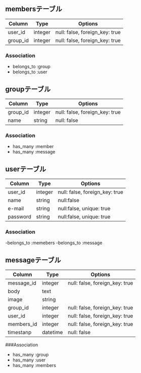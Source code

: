 ## membersテーブル

|Column|Type|Options|
|------|----|-------|
|user_id|integer|null: false, foreign_key: true|
|group_id|integer|null: false, foreign_key: true|

### Association
- belongs_to :group
- belongs_to :user

## groupテーブル

|Column|Type|Options|
|------|----|-------|
|group_id|integer|null: false, foreign_key: true|
|name|string|null: false|

### Association
- has_many :member
- has_many :message

## userテーブル

|Column|Type|Options|
|------|----|-------|
|user_id|integer|null: false, foreign_key: true|
|name|string|null:false|
|e-mail|string|null:false, unique: true|
|password|string|null:false, unique: true|

### Association
-belongs_to :memebers
-belongs_to :message

## messageテーブル

|Column|Type|Options|
|------|----|-------|
|message_id|integer|null: false, foreign_key: true|
|body|text|
|image|string|
|group_id|integer|null: false, foreign_key: true|
|user_id|integer|null: false, foreign_key: true|
|members_id|integer|null: false, foreign_key: true|
|timestanp|datetime|null: false|

###Association
- has_many :group
- has_many :user
- has_many :members


